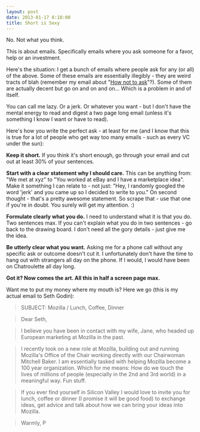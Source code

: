 ```yaml
---
layout: post
date: 2013-01-17 8:18:00
title: Short is Sexy
---
```

No. Not what you think.

This is about emails. Specifically emails where you ask someone for a favor, help or an investment.

Here's the situation: I get a bunch of emails where people ask for any (or all) of the above. Some of these emails are essentially illegibly - they are weird tracts of blah (remember my email about "[How not to ask](http://theheretic.me/2012/12/29/how-not-to-ask/)"?). Some of them are actually decent but go on and on and on… Which is a problem in and of itself.

You can call me lazy. Or a jerk. Or whatever you want - but I don't have the mental energy to read and digest a two page long email (unless it's something I know I want or have to read).

Here's how you write the perfect ask - at least for me (and I know that this is true for a lot of people who get way too many emails - such as every VC under the sun):

**Keep it short.** If you think it's short enough, go through your email and cut out at least 30% of your sentences.

**Start with a clear statement why I should care.** This can be anything from: "We met at xyz" to "You worked at eBay and I have a marketplace idea". Make it something I can relate to - not just: "Hey, I randomly googled the word 'jerk' and you came up so I decided to write to you." On second thought - that's a pretty awesome statement. So scrape that - use that one if you're in doubt. You surely will get my attention. :)

**Formulate clearly what you do.** I need to understand what it is that you do. Two sentences max. If you can't explain what you do in two sentences - go back to the drawing board. I don't need all the gory details - just give me the idea.

**Be utterly clear what you want.** Asking me for a phone call without any specific ask or outcome doesn't cut it. I unfortunately don't have the time to hang out with strangers all day on the phone. If I would, I would have been on Chatroulette all day long.

**Got it? Now comes the art. All this in half a screen page max.**

Want me to put my money where my mouth is? Here we go (this is my actual email to Seth Godin):

> SUBJECT: Mozilla / Lunch, Coffee, Dinner

> Dear Seth,

> I believe you have been in contact with my wife, Jane, who headed up European marketing at Mozilla in the past.

> I recently took on a new role at Mozilla, building out and running Mozilla's Office of the Chair working directly with our Chairwoman Mitchell Baker. I am essentially tasked with helping Mozilla become a 100 year organization. Which for me means: How do we touch the lives of millions of people (especially in the 2nd and 3rd world) in a meaningful way. Fun stuff.

> If you ever find yourself in Silicon Valley I would love to invite you for lunch, coffee or dinner (I promise it will be good food) to exchange ideas, get advice and talk about how we can bring your ideas into Mozilla.

> Warmly,
> P